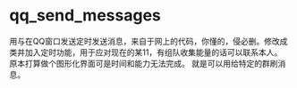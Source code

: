 # qq_send_messages
用与在QQ窗口发送定时发送消息，来自于网上的代码，你懂的，侵必删。修改成类并加入定时功能，用于应对现在的某11，有组队收集能量的话可以联系本人。
原本打算做个图形化界面可是时间和能力无法完成。
就是可以用给特定的群刷消息。
